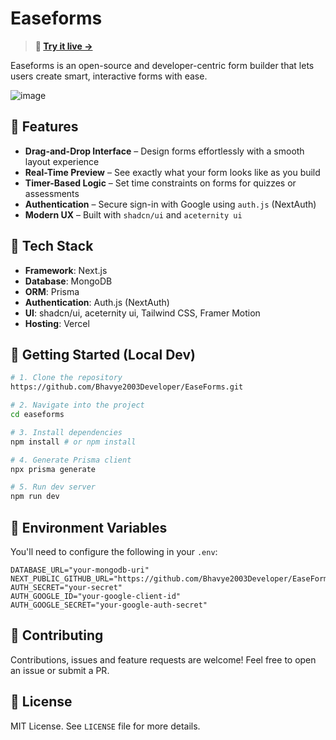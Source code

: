 
# Easeforms

> **🚀 [Try it live →](https://easeforms.vercel.app/)**

Easeforms is an open-source  and developer-centric form builder that lets users create smart, interactive forms with ease.

![image](https://github.com/user-attachments/assets/2adef77f-573d-475a-ae68-16516ae657ca)

## 🌟 Features

-   **Drag-and-Drop Interface** – Design forms effortlessly with a smooth layout experience
-   **Real-Time Preview** – See exactly what your form looks like as you build
-   **Timer-Based Logic** – Set time constraints on forms for quizzes or assessments
-   **Authentication** – Secure sign-in with Google using `auth.js` (NextAuth)
-   **Modern UX** – Built with `shadcn/ui` and `aceternity ui`

## 🧱 Tech Stack

-   **Framework**: Next.js
-   **Database**: MongoDB
-   **ORM**: Prisma
-   **Authentication**: Auth.js (NextAuth)
-   **UI**: shadcn/ui, aceternity ui, Tailwind CSS, Framer Motion
-   **Hosting**: Vercel

## 🚀 Getting Started (Local Dev)

```bash
# 1. Clone the repository
https://github.com/Bhavye2003Developer/EaseForms.git

# 2. Navigate into the project
cd easeforms

# 3. Install dependencies
npm install # or npm install

# 4. Generate Prisma client
npx prisma generate

# 5. Run dev server
npm run dev

```

## 🔐 Environment Variables

You'll need to configure the following in your `.env`:

```env
DATABASE_URL="your-mongodb-uri"
NEXT_PUBLIC_GITHUB_URL="https://github.com/Bhavye2003Developer/EaseForms.git"
AUTH_SECRET="your-secret"
AUTH_GOOGLE_ID="your-google-client-id"
AUTH_GOOGLE_SECRET="your-google-auth-secret"

```

## 🤝 Contributing

Contributions, issues and feature requests are welcome! Feel free to open an issue or submit a PR.

## 📄 License

MIT License. See `LICENSE` file for more details.
